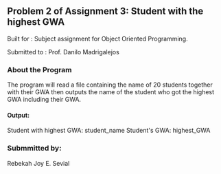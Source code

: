 ## Problem 2 of Assignment 3: Student with the highest GWA

  Built for : Subject assignment for Object Oriented Programming.

  Submitted to : Prof. Danilo Madrigalejos 
  
### About the Program

The program will read a file containing the name of 20 students together with their GWA then outputs the name of the student who got the highest GWA including their GWA.


#### Output:
Student with highest GWA: student_name
Student's GWA: highest_GWA

### Submmitted by:

Rebekah Joy E. Sevial
